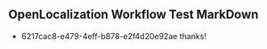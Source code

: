 ## OpenLocalization Workflow Test MarkDown
* 6217cac8-e479-4eff-b878-e2f4d20e92ae thanks!

<!--HONumber=Jul16_HO4-->


